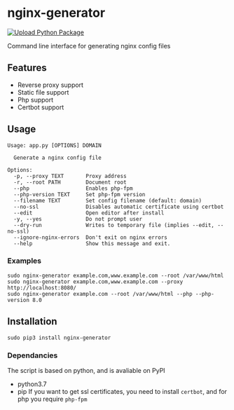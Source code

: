 # nginx-generator
[![Upload Python Package](https://github.com/Oliwerix/nginx-generator/actions/workflows/python-publish.yml/badge.svg)](https://github.com/Oliwerix/nginx-generator/actions/workflows/python-publish.yml)

Command line interface for generating nginx config files

## Features
 - Reverse proxy support
 - Static file support
 - Php support
 - Certbot support

## Usage
    Usage: app.py [OPTIONS] DOMAIN
    
      Generate a nginx config file
    
    Options:
      -p, --proxy TEXT       Proxy address
      -r, --root PATH        Document root
      --php                  Enables php-fpm
      --php-version TEXT     Set php-fpm version
      --filename TEXT        Set config filename (default: domain)
      --no-ssl               Disables automatic certificate using certbot
      --edit                 Open editor after install
      -y, --yes              Do not prompt user
      --dry-run              Writes to temporary file (implies --edit, --no-ssl)
      --ignore-nginx-errors  Don't exit on nginx errors
      --help                 Show this message and exit.

### Examples
    sudo nginx-generator example.com,www.example.com --root /var/www/html
    sudo nginx-generator example.com,www.example.com --proxy http://localhost:8080/
    sudo nginx-generator example.com --root /var/www/html --php --php-version 8.0
## Installation
    sudo pip3 install nginx-generator
### Dependancies
The script is based on python, and is avaliable on PyPI
 - python3.7
 - pip
If you want to get ssl certificates, you need to install `certbot`, and for php you require `php-fpm`
